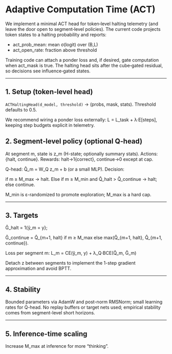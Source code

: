 # Adaptive Computation Time (ACT)

We implement a minimal ACT head for token‑level halting telemetry (and leave the door open to segment‑level policies). The current code projects token states to a halting probability and reports:

- act_prob_mean: mean σ(logit) over (B,L)
- act_open_rate: fraction above threshold

Training code can attach a ponder loss and, if desired, gate computation when act_mask is true. The halting head sits after the cube‑gated residual, so decisions see influence‑gated states.

---

## 1. Setup (token‑level head)

`ACTHaltingHead(d_model, threshold)` → (probs, mask, stats). Threshold defaults to 0.5.

We recommend wiring a ponder loss externally: L = L_task + λ·E[steps], keeping step budgets explicit in telemetry.

## 2. Segment‑level policy (optional Q‑head)

At segment m, state is z_m (H-state; optionally summary stats). Actions: {halt, continue}. Rewards: halt→1{correct}, continue→0 except at cap.

Q-head: Q̂_m = W_Q z_m + b (or a small MLP). Decision:

if m ≥ M_max → halt. Else if m ≥ M_min and Q̂_halt > Q̂_continue → halt; else continue.

M_min is ε-randomized to promote exploration; M_max is a hard cap.

---

## 3. Targets

Ĝ_halt = 1{ŷ_m = y};

Ĝ_continue = Q̂_{m+1, halt} if m ≥ M_max else max(Q̂_{m+1, halt}, Q̂_{m+1, continue}).

Loss per segment m: L_m = CE(ŷ_m, y) + λ_Q·BCE(Q̂_m, Ĝ_m)

Detach z between segments to implement the 1-step gradient approximation and avoid BPTT.

---

## 4. Stability

Bounded parameters via AdamW and post-norm RMSNorm; small learning rates for Q-head. No replay buffers or target nets used; empirical stability comes from segment-level short horizons.

---

## 5. Inference-time scaling

Increase M_max at inference for more “thinking”.
